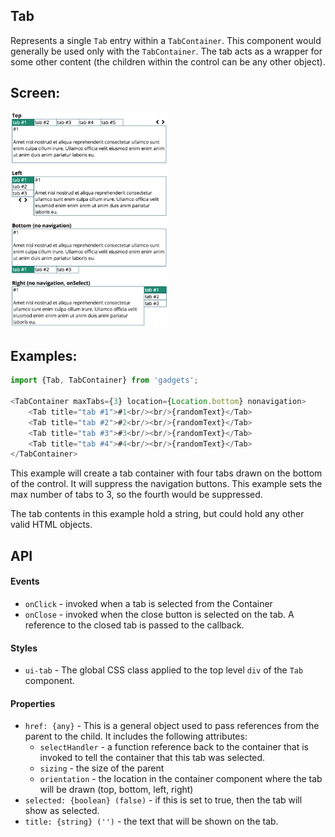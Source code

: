 <a name="module_Tab"></a>

## Tab
Represents a single `Tab` entry within a `TabContainer`.  This component
would generally be used only with the `TabContainer`.  The tab acts
as a wrapper for some other content (the children within the control can
be any other object).

## Screen:
<img src="https://github.com/jmquigley/gadgets/blob/master/images/tabs.png" width="50%" />

## Examples:

```javascript
import {Tab, TabContainer} from 'gadgets';

<TabContainer maxTabs={3} location={Location.bottom} nonavigation>
    <Tab title="tab #1">#1<br/><br/>{randomText}</Tab>
    <Tab title="tab #2">#2<br/><br/>{randomText}</Tab>
    <Tab title="tab #3">#3<br/><br/>{randomText}</Tab>
    <Tab title="tab #4">#4<br/><br/>{randomText}</Tab>
</TabContainer>
```
This example will create a tab container with four tabs drawn on the
bottom of the control.  It will suppress the navigation buttons.
This example sets the max number of tabs to 3, so the fourth would
be suppressed.

The tab contents in this example hold a string, but could hold any other
valid HTML objects.

## API
#### Events
- `onClick` - invoked when a tab is selected from the Container
- `onClose` - invoked when the close button is selected on the tab.  A
reference to the closed tab is passed to the callback.

#### Styles
- `ui-tab` - The global CSS class applied to the top level `div` of the
`Tab` component.

#### Properties
- `href: {any}` - This is a general object used to pass references from
the parent to the child.  It includes the following attributes:
  - `selectHandler` - a function reference back to the container that is
    invoked to tell the container that this tab was selected.
  - `sizing` - the size of the parent
  - `orientation` - the location in the container component where the
    tab will be drawn (top, bottom, left, right)
- `selected: {boolean} (false)` - if this is set to true, then the tab
will show as selected.
- `title: {string} ('')` - the text that will be shown on the tab.

